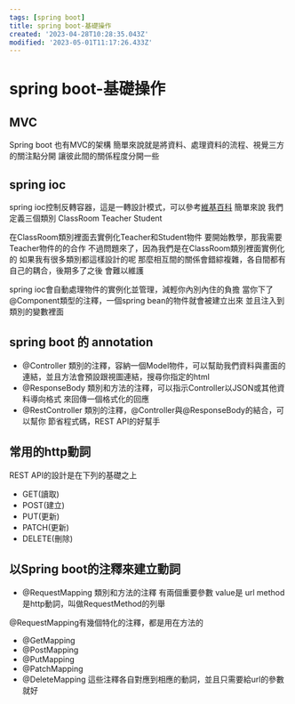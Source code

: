 ```yaml
---
tags: [spring boot]
title: spring boot-基礎操作
created: '2023-04-28T10:28:35.043Z'
modified: '2023-05-01T11:17:26.433Z'
---
```


# spring boot-基礎操作


## MVC
Spring boot 也有MVC的架構
簡單來說就是將資料、處理資料的流程、視覺三方的關注點分開
讓彼此間的關係程度分開一些

## spring ioc
spring ioc控制反轉容器，這是一轉設計模式，可以參考[維基百科](https://zh.wikipedia.org/zh-tw/%E6%8E%A7%E5%88%B6%E5%8F%8D%E8%BD%AC)
簡單來說
我們定義三個類別
ClassRoom
Teacher
Student

在ClassRoom類別裡面去實例化Teacher和Student物件
要開始教學，那我需要Teacher物件的的合作
不過問題來了，因為我們是在ClassRoom類別裡面實例化的
如果我有很多類別都這樣設計的呢
那麼相互間的關係會錯綜複雜，各自間都有自己的耦合，後期多了之後
會難以維護

spring ioc會自動處理物件的實例化並管理，減輕你內別內住的負擔
當你下了@Component類型的注釋，一個spring bean的物件就會被建立出來
並且注入到類別的變數裡面

## spring boot 的 annotation

* @Controller
類別的注釋，容納一個Model物件，可以幫助我們資料與畫面的
連結，並且方法會預設跟視圖連結，搜尋你指定的html
* @ResponseBody
類別和方法的注釋，可以指示Controller以JSON或其他資料導向格式
來回傳一個格式化的回應
* @RestController
類別的注釋，@Controller與@ResponseBody的結合，可以幫你
節省程式碼，REST API的好幫手

## 常用的http動詞
REST API的設計是在下列的基礎之上
* GET(讀取)
* POST(建立)
* PUT(更新)
* PATCH(更新)
* DELETE(刪除)

## 以Spring boot的注釋來建立動詞

* @RequestMapping
類別和方法的注釋
有兩個重要參數
value是 url
method是http動詞，叫做RequestMethod的列舉

@RequestMapping有幾個特化的注釋，都是用在方法的
* @GetMapping  
* @PostMapping
* @PutMapping
* @PatchMapping
* @DeleteMapping
這些注釋各自對應到相應的動詞，並且只需要給url的參數就好








